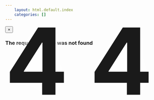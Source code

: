 ```yaml
---
    layout: html.default.index
    categories: []
---
```

<div markdown="0">
    <div id="modal-404" class="modal hide fade" tabindex="-1" role="dialog" aria-labelledby="myModalLabel" aria-hidden="true">
        <div class="modal-header">
            <button type="button" class="close" data-dismiss="modal" aria-hidden="true">&times;</button>
            <h3 id="myModalLabel"><i class="icon-warning-sign"></i> The requested page was not found</h3>
        </div>
        <div class="modal-body">
            <i class="icon-exclamation-sign" style="font-size:19em"></i>
            <div style="position:relative; height:0; font-size:21em; font-weight:bold; bottom:0.5em; text-shadow:0 0 50px #fff;">4 4</div>
        </div>
    </div>
    <script>$(function(){ $('#modal-404').modal('show'); });</script>
</div>